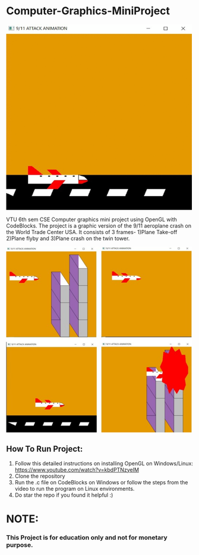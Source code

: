 # Computer-Graphics-MiniProject

<img src="images/gif_img.gif" width="500" height="500">


VTU 6th sem CSE Computer graphics mini project using OpenGL with CodeBlocks.
The project is a graphic version of the 9/11 aeroplane crash on the World Trade Center USA.
It consists of 3 frames- 1)Plane Take-off 2)Plane flyby and 3)Plane crash on the twin tower.

<img src="images/lastflight.jpg" width="500" height="500">


## How To Run Project:
1) Follow this detailed instructions on installing OpenGL on Windows/Linux: https://www.youtube.com/watch?v=kbdPTNzyeIM
2) Clone the repository
3) Run the .c file on CodeBlocks on Windows or follow the steps from the video to run the program on Linux environments.
4) Do star the repo if you found it helpful :)

# NOTE:
### This Project is for education only and not for monetary purpose.
